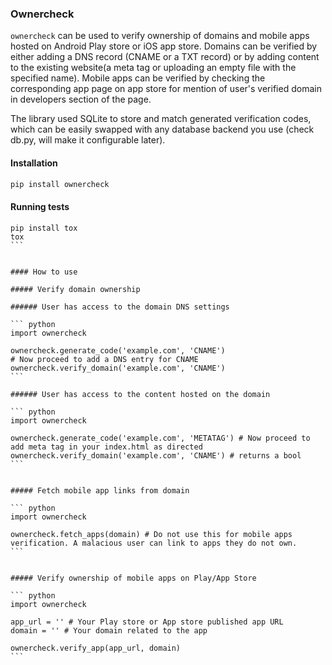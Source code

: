### Ownercheck

`ownercheck` can be used to verify ownership of domains and mobile apps hosted on Android Play store or iOS app store. Domains can be verified by either adding a DNS record (CNAME or a TXT record) or by adding content to the existing website(a meta tag or uploading an empty file with the specified name). Mobile apps can be verified by checking the corresponding app page on app store for mention of user's verified domain in developers section of the page. 

The library used SQLite to store and match generated verification codes, which can be easily swapped with any database backend you use (check db.py, will make it configurable later).

#### Installation

``` bash
pip install ownercheck
````

#### Running tests

````
pip install tox 
tox
```


#### How to use

##### Verify domain ownership

###### User has access to the domain DNS settings

``` python
import ownercheck

ownercheck.generate_code('example.com', 'CNAME') 
# Now proceed to add a DNS entry for CNAME
ownercheck.verify_domain('example.com', 'CNAME')
```

###### User has access to the content hosted on the domain

``` python
import ownercheck

ownercheck.generate_code('example.com', 'METATAG') # Now proceed to add meta tag in your index.html as directed
ownercheck.verify_domain('example.com', 'CNAME') # returns a bool
```


##### Fetch mobile app links from domain

``` python
import ownercheck

ownercheck.fetch_apps(domain) # Do not use this for mobile apps verification. A malacious user can link to apps they do not own.
```


##### Verify ownership of mobile apps on Play/App Store 

``` python
import ownercheck

app_url = '' # Your Play store or App store published app URL    
domain = '' # Your domain related to the app    

ownercheck.verify_app(app_url, domain)
```

